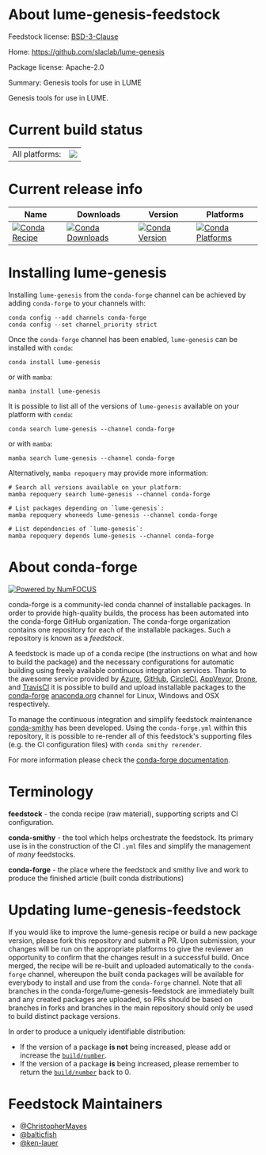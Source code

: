 About lume-genesis-feedstock
============================

Feedstock license: [BSD-3-Clause](https://github.com/conda-forge/lume-genesis-feedstock/blob/main/LICENSE.txt)

Home: https://github.com/slaclab/lume-genesis

Package license: Apache-2.0

Summary: Genesis tools for use in LUME

Genesis tools for use in LUME.


Current build status
====================


<table><tr><td>All platforms:</td>
    <td>
      <a href="https://dev.azure.com/conda-forge/feedstock-builds/_build/latest?definitionId=8858&branchName=main">
        <img src="https://dev.azure.com/conda-forge/feedstock-builds/_apis/build/status/lume-genesis-feedstock?branchName=main">
      </a>
    </td>
  </tr>
</table>

Current release info
====================

| Name | Downloads | Version | Platforms |
| --- | --- | --- | --- |
| [![Conda Recipe](https://img.shields.io/badge/recipe-lume--genesis-green.svg)](https://anaconda.org/conda-forge/lume-genesis) | [![Conda Downloads](https://img.shields.io/conda/dn/conda-forge/lume-genesis.svg)](https://anaconda.org/conda-forge/lume-genesis) | [![Conda Version](https://img.shields.io/conda/vn/conda-forge/lume-genesis.svg)](https://anaconda.org/conda-forge/lume-genesis) | [![Conda Platforms](https://img.shields.io/conda/pn/conda-forge/lume-genesis.svg)](https://anaconda.org/conda-forge/lume-genesis) |

Installing lume-genesis
=======================

Installing `lume-genesis` from the `conda-forge` channel can be achieved by adding `conda-forge` to your channels with:

```
conda config --add channels conda-forge
conda config --set channel_priority strict
```

Once the `conda-forge` channel has been enabled, `lume-genesis` can be installed with `conda`:

```
conda install lume-genesis
```

or with `mamba`:

```
mamba install lume-genesis
```

It is possible to list all of the versions of `lume-genesis` available on your platform with `conda`:

```
conda search lume-genesis --channel conda-forge
```

or with `mamba`:

```
mamba search lume-genesis --channel conda-forge
```

Alternatively, `mamba repoquery` may provide more information:

```
# Search all versions available on your platform:
mamba repoquery search lume-genesis --channel conda-forge

# List packages depending on `lume-genesis`:
mamba repoquery whoneeds lume-genesis --channel conda-forge

# List dependencies of `lume-genesis`:
mamba repoquery depends lume-genesis --channel conda-forge
```


About conda-forge
=================

[![Powered by
NumFOCUS](https://img.shields.io/badge/powered%20by-NumFOCUS-orange.svg?style=flat&colorA=E1523D&colorB=007D8A)](https://numfocus.org)

conda-forge is a community-led conda channel of installable packages.
In order to provide high-quality builds, the process has been automated into the
conda-forge GitHub organization. The conda-forge organization contains one repository
for each of the installable packages. Such a repository is known as a *feedstock*.

A feedstock is made up of a conda recipe (the instructions on what and how to build
the package) and the necessary configurations for automatic building using freely
available continuous integration services. Thanks to the awesome service provided by
[Azure](https://azure.microsoft.com/en-us/services/devops/), [GitHub](https://github.com/),
[CircleCI](https://circleci.com/), [AppVeyor](https://www.appveyor.com/),
[Drone](https://cloud.drone.io/welcome), and [TravisCI](https://travis-ci.com/)
it is possible to build and upload installable packages to the
[conda-forge](https://anaconda.org/conda-forge) [anaconda.org](https://anaconda.org/)
channel for Linux, Windows and OSX respectively.

To manage the continuous integration and simplify feedstock maintenance
[conda-smithy](https://github.com/conda-forge/conda-smithy) has been developed.
Using the ``conda-forge.yml`` within this repository, it is possible to re-render all of
this feedstock's supporting files (e.g. the CI configuration files) with ``conda smithy rerender``.

For more information please check the [conda-forge documentation](https://conda-forge.org/docs/).

Terminology
===========

**feedstock** - the conda recipe (raw material), supporting scripts and CI configuration.

**conda-smithy** - the tool which helps orchestrate the feedstock.
                   Its primary use is in the construction of the CI ``.yml`` files
                   and simplify the management of *many* feedstocks.

**conda-forge** - the place where the feedstock and smithy live and work to
                  produce the finished article (built conda distributions)


Updating lume-genesis-feedstock
===============================

If you would like to improve the lume-genesis recipe or build a new
package version, please fork this repository and submit a PR. Upon submission,
your changes will be run on the appropriate platforms to give the reviewer an
opportunity to confirm that the changes result in a successful build. Once
merged, the recipe will be re-built and uploaded automatically to the
`conda-forge` channel, whereupon the built conda packages will be available for
everybody to install and use from the `conda-forge` channel.
Note that all branches in the conda-forge/lume-genesis-feedstock are
immediately built and any created packages are uploaded, so PRs should be based
on branches in forks and branches in the main repository should only be used to
build distinct package versions.

In order to produce a uniquely identifiable distribution:
 * If the version of a package **is not** being increased, please add or increase
   the [``build/number``](https://docs.conda.io/projects/conda-build/en/latest/resources/define-metadata.html#build-number-and-string).
 * If the version of a package **is** being increased, please remember to return
   the [``build/number``](https://docs.conda.io/projects/conda-build/en/latest/resources/define-metadata.html#build-number-and-string)
   back to 0.

Feedstock Maintainers
=====================

* [@ChristopherMayes](https://github.com/ChristopherMayes/)
* [@balticfish](https://github.com/balticfish/)
* [@ken-lauer](https://github.com/ken-lauer/)

